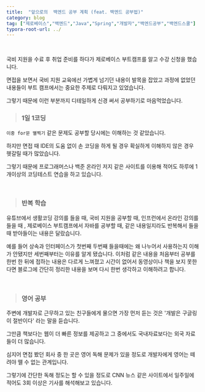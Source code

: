```yaml
---
title:  "앞으로의  백엔드 공부 계획 (feat. 백엔드 공부법)"
category: blog
tag: ["제로베이스","백엔드","Java","Spring","개발자","백엔드공부","백엔드스쿨"]
typora-root-url: ../
---
```






<br>

국비 지원을 수료 후 취업 준비를 하다가 제로베이스 부트캠프를 알고 수강 신청을 했습니다.

면접을 보면서 국비 지원 교육에선 가볍게 넘기던 내용이 발목을 잡았고 과정에 없었던 내용들이 부트 캠프에서는 중요한 주제로 다뤄지고 있었습니다.

그렇기 때문에 이런 부분까지 디테일하게 신경 써서 공부하기로 마음먹었습니다. 



> ### 1일 1코딩

`이중 for문 별찍기` 같은 문제도 공부할 당시에는 이해하는 것 같았습니다.

하지만 면접 때 IDE의 도움 없이 손 코딩을 하게 될 경우 확실하게 이해하지 않은 경우 헷갈릴 때가 많았습니다.

그렇기 때문에 프로그래머스나 백준 온라인 저지 같은 사이트를 이용해 적어도 하루에 1개이상의 코딩테스트 연습을 하고 있습니다.



<br>

> ### 반복 학습

유튜브에서 생활코딩 강의를 들을 때, 국비 지원을 공부할 때, 인프런에서 온라인 강의를 들을 때 , 제로베이스 부트캠프에서 자바를 공부할 때, 같은 내용일지라도 반복해서 들을 때 받아들이는 내용은 달랐습니다.

예를 들어 상속과 인터페이스가 첫번째 두번째 들을때에는 왜 나누어서 사용하는지 이해가 안됐지만 세번째부터는 이유를 알게 됐습니다. 이처럼 같은 내용을 처음부터 공부를 한번 한 뒤에 접하는 내용은 다르게 느껴졌고 시간이 없어서 동영상이나 책을 보지 못한다면 블로그에 간단히 정리한 내용을 보며 다시 한번 생각하고 이해하려고 합니다.



<br>

> ### 영어 공부

주변에 개발자로 근무하고 있는 친구들에게 물으면 가장 먼저 듣는 것은 '개발은 구글링이 절반이다' 라는 말을 듣습니다.

그만큼 책보다는 웹이 더 빠른 정보를 제공하고 그 중에서도 국내자료보다는 외국 자료들이 더 많습니다.

심지어 면접 봤던 회사 중 한 곳은 영어 독해 문제가 있을 정도로 개발자에게 영어는 떼려야 뗄 수 없는 관계입니다.

그렇기에 간단한 독해 정도는 할 수 있을 정도로 CNN 뉴스 같은 사이트에서 일주일에 적어도 3회 이상은 기사를 해석해보고 있습니다.
